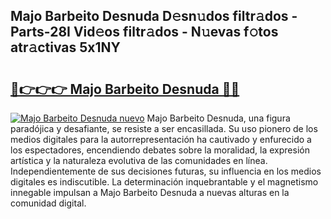## Majo Barbeito Desnuda D𝚎sn𝚞dos filtr𝚊dos - Parts-28I Vid𝚎os filtr𝚊dos - N𝚞evas f𝚘tos atr𝚊ctivas 5x1NY

# <h2><a href="http://mb34fz.tromn.icu/?c=Majo+Barbeito+Desnuda">🔗👉👉👉 Majo Barbeito Desnuda 🔗🔗</a></h2>

[![Majo Barbeito Desnuda nuevo](https://i.imgur.com/pEAQMta.gif)](http://mb34fz.tromn.icu/?c=Majo+Barbeito+Desnuda)
Majo Barbeito Desnuda, una figura paradójica y desafiante, se resiste a ser encasillada. Su uso pionero de los medios digitales para la autorrepresentación ha cautivado y enfurecido a los espectadores, encendiendo debates sobre la moralidad, la expresión artística y la naturaleza evolutiva de las comunidades en línea. Independientemente de sus decisiones futuras, su influencia en los medios digitales es indiscutible. La determinación inquebrantable y el magnetismo innegable impulsan a Majo Barbeito Desnuda a nuevas alturas en la comunidad digital.
